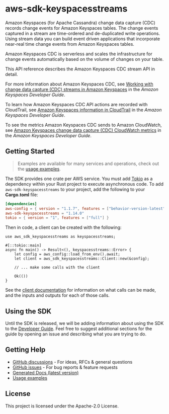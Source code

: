 # aws-sdk-keyspacesstreams

Amazon Keyspaces (for Apache Cassandra) change data capture (CDC) records change events for Amazon Keyspaces tables. The change events captured in a stream are time-ordered and de-duplicated write operations. Using stream data you can build event driven applications that incorporate near-real time change events from Amazon Keyspaces tables.

Amazon Keyspaces CDC is serverless and scales the infrastructure for change events automatically based on the volume of changes on your table.

This API reference describes the Amazon Keyspaces CDC stream API in detail.

For more information about Amazon Keyspaces CDC, see [Working with change data capture (CDC) streams in Amazon Keyspaces](https://docs.aws.amazon.com/keyspaces/latest/devguide/cdc.html) in the _Amazon Keyspaces Developer Guide_.

To learn how Amazon Keyspaces CDC API actions are recorded with CloudTrail, see [Amazon Keyspaces information in CloudTrail](https://docs.aws.amazon.com/keyspaces/latest/devguide/logging-using-cloudtrail.html#service-name-info-in-cloudtrail) in the _Amazon Keyspaces Developer Guide_.

To see the metrics Amazon Keyspaces CDC sends to Amazon CloudWatch, see [Amazon Keyspaces change data capture (CDC) CloudWatch metrics](https://docs.aws.amazon.com/keyspaces/latest/devguide/metrics-dimensions.html#keyspaces-cdc-metrics) in the _Amazon Keyspaces Developer Guide_.

## Getting Started

> Examples are available for many services and operations, check out the
> [usage examples](https://github.com/awsdocs/aws-doc-sdk-examples/tree/main/rustv1).

The SDK provides one crate per AWS service. You must add [Tokio](https://crates.io/crates/tokio)
as a dependency within your Rust project to execute asynchronous code. To add `aws-sdk-keyspacesstreams` to
your project, add the following to your **Cargo.toml** file:

```toml
[dependencies]
aws-config = { version = "1.1.7", features = ["behavior-version-latest"] }
aws-sdk-keyspacesstreams = "1.14.0"
tokio = { version = "1", features = ["full"] }
```

Then in code, a client can be created with the following:

```rust,no_run
use aws_sdk_keyspacesstreams as keyspacesstreams;

#[::tokio::main]
async fn main() -> Result<(), keyspacesstreams::Error> {
    let config = aws_config::load_from_env().await;
    let client = aws_sdk_keyspacesstreams::Client::new(&config);

    // ... make some calls with the client

    Ok(())
}
```

See the [client documentation](https://docs.rs/aws-sdk-keyspacesstreams/latest/aws_sdk_keyspacesstreams/client/struct.Client.html)
for information on what calls can be made, and the inputs and outputs for each of those calls.

## Using the SDK

Until the SDK is released, we will be adding information about using the SDK to the
[Developer Guide](https://docs.aws.amazon.com/sdk-for-rust/latest/dg/welcome.html). Feel free to suggest
additional sections for the guide by opening an issue and describing what you are trying to do.

## Getting Help

* [GitHub discussions](https://github.com/awslabs/aws-sdk-rust/discussions) - For ideas, RFCs & general questions
* [GitHub issues](https://github.com/awslabs/aws-sdk-rust/issues/new/choose) - For bug reports & feature requests
* [Generated Docs (latest version)](https://awslabs.github.io/aws-sdk-rust/)
* [Usage examples](https://github.com/awsdocs/aws-doc-sdk-examples/tree/main/rustv1)

## License

This project is licensed under the Apache-2.0 License.

